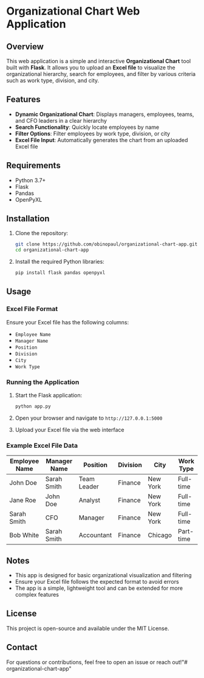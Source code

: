 # Organizational Chart Web Application

## Overview

This web application is a simple and interactive **Organizational Chart** tool built with **Flask**. It allows you to upload an **Excel file** to visualize the organizational hierarchy, search for employees, and filter by various criteria such as work type, division, and city.

## Features

- **Dynamic Organizational Chart**: Displays managers, employees, teams, and CFO leaders in a clear hierarchy
- **Search Functionality**: Quickly locate employees by name
- **Filter Options**: Filter employees by work type, division, or city
- **Excel File Input**: Automatically generates the chart from an uploaded Excel file

## Requirements

- Python 3.7+
- Flask
- Pandas
- OpenPyXL

## Installation

1. Clone the repository:
   ```bash
   git clone https://github.com/obinopaul/organizational-chart-app.git
   cd organizational-chart-app
   ```

2. Install the required Python libraries:
   ```bash
   pip install flask pandas openpyxl
   ```

## Usage

### Excel File Format

Ensure your Excel file has the following columns:
- `Employee Name`
- `Manager Name`
- `Position`
- `Division`
- `City`
- `Work Type`

### Running the Application

1. Start the Flask application:
   ```bash
   python app.py
   ```

2. Open your browser and navigate to `http://127.0.0.1:5000`

3. Upload your Excel file via the web interface

### Example Excel File Data

| Employee Name | Manager Name | Position | Division | City | Work Type |
|--------------|--------------|----------|----------|------|-----------|
| John Doe | Sarah Smith | Team Leader | Finance | New York | Full-time |
| Jane Roe | John Doe | Analyst | Finance | New York | Full-time |
| Sarah Smith | CFO | Manager | Finance | New York | Full-time |
| Bob White | Sarah Smith | Accountant | Finance | Chicago | Part-time |

## Notes

- This app is designed for basic organizational visualization and filtering
- Ensure your Excel file follows the expected format to avoid errors
- The app is a simple, lightweight tool and can be extended for more complex features

## License

This project is open-source and available under the MIT License.

## Contact

For questions or contributions, feel free to open an issue or reach out!"# organizational-chart-app" 
